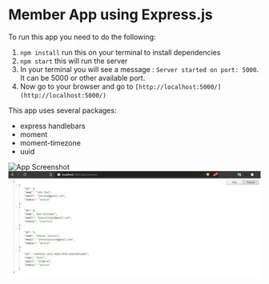 # Member App using Express.js
To run this app you need to do the following:

1. `npm install` run this on your terminal to install dependencies
2.  `npm start` this will run the server
3.  In your terminal you will see a message : `Server started on port: 5000`. It can be 5000 or other available port. 
4. Now go to your browser and go to `[http://localhost:5000/](http://localhost:5000/)`

This app uses several packages:
* express handlebars
* moment
* moment-timezone
* uuid

![App Screenshot](/app_screenshot.png)
![UI Part of the App](/screenshots/api_list_screenshot.JPG)

